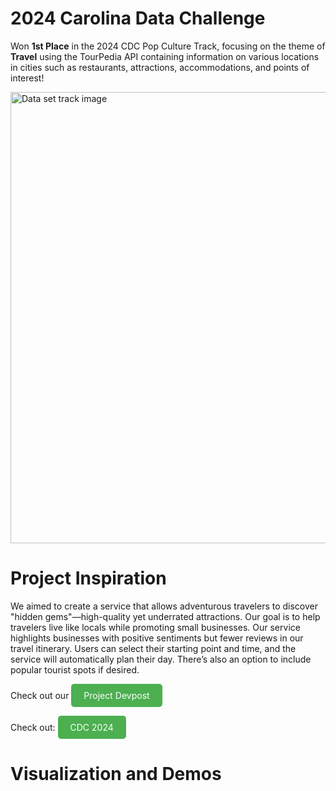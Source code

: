 #  2024 Carolina Data Challenge

Won **1st Place** in the 2024 CDC Pop Culture Track, focusing on the theme of **Travel** using the TourPedia API containing information on various locations in cities such as restaurants, attractions, accommodations, and points of interest!

<img width="722" alt="Data set track image" src="https://github.com/user-attachments/assets/712df25e-3cfd-4cc0-9ff1-93f47bd2bb5c">

# Project Inspiration

We aimed to create a service that allows adventurous travelers to discover "hidden gems"—high-quality yet underrated attractions. Our goal is to help travelers live like locals while promoting small businesses. Our service highlights businesses with positive sentiments but fewer reviews in our travel itinerary. Users can select their starting point and time, and the service will automatically plan their day. There’s also an option to include popular tourist spots if desired.

Check out our 
<a href="https://devpost.com/software/optimizing-and-understanding-traveling-tourist-problem?ref_content=user-portfolio&ref_feature=in_progress" style="display:inline-block; background-color:#4CAF50; color:white; padding:10px 20px; text-align:center; text-decoration:none; border-radius:5px;">Project Devpost</a>

Check out: <a href="https://cdc.cs.unc.edu/" style="display:inline-block; background-color:#4CAF50; color:white; padding:10px 20px; text-align:center; text-decoration:none; border-radius:5px;">CDC 2024</a>


# Visualization and Demos

